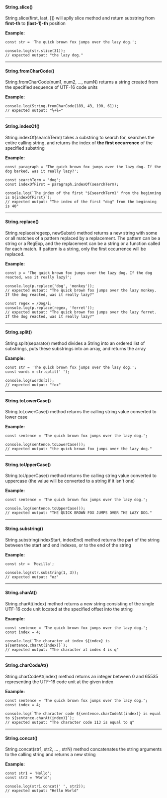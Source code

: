 #### String.slice() ####
String.slice(first, last, []) will aplly slice method and return substring from **first-th** to **(last-1)-th** position

**Example:**
```
const str = 'The quick brown fox jumps over the lazy dog.';

console.log(str.slice(31));
// expected output: "the lazy dog."
```
---
#### String.fromCharCode() ####
String.fromCharCode(num1, num2, ..., numN) returns a string created from the specified sequence of UTF-16 code units

**Example:**
```
console.log(String.fromCharCode(189, 43, 190, 61));
// expected output: "½+¾="
```
---
#### String.indexOf() ####
String.indexOf(searchTerm) takes a substring to search for, searches the entire calling string, and returns the index of **the first occurrence** of the specified substring

**Example:**
```
const paragraph = 'The quick brown fox jumps over the lazy dog. If the dog barked, was it really lazy?';

const searchTerm = 'dog';
const indexOfFirst = paragraph.indexOf(searchTerm);

console.log(`The index of the first "${searchTerm}" from the beginning is ${indexOfFirst}`);
// expected output: "The index of the first "dog" from the beginning is 40"
```
---
#### String.replace() ####
String.replace(regexp, newSubstr) method returns a new string with some or all matches of a pattern replaced by a replacement. The pattern can be a string or a RegExp, and the replacement can be a string or a function called for each match. If pattern is a string, only the first occurrence will be replaced.

**Example:**
```
const p = 'The quick brown fox jumps over the lazy dog. If the dog reacted, was it really lazy?';

console.log(p.replace('dog', 'monkey'));
// expected output: "The quick brown fox jumps over the lazy monkey. If the dog reacted, was it really lazy?"

const regex = /Dog/i;
console.log(p.replace(regex, 'ferret'));
// expected output: "The quick brown fox jumps over the lazy ferret. If the dog reacted, was it really lazy?"
```
---
#### String.split() ####
String.split(separator) method divides a String into an ordered list of substrings, puts these substrings into an array, and returns the array

**Example:**
```
const str = 'The quick brown fox jumps over the lazy dog.';
const words = str.split(' ');

console.log(words[3]);
// expected output: "fox"
```
---
#### String.toLowerCase() ####
String.toLowerCase() method returns the calling string value converted to lower case

**Example:**
```
const sentence = 'The quick brown fox jumps over the lazy dog.';

console.log(sentence.toLowerCase());
// expected output: "the quick brown fox jumps over the lazy dog."
```
---
#### String.toUpperCase() ####
String.toUpperCase() method returns the calling string value converted to uppercase (the value will be converted to a string if it isn't one)

**Example:**
```
const sentence = 'The quick brown fox jumps over the lazy dog.';

console.log(sentence.toUpperCase());
// expected output: "THE QUICK BROWN FOX JUMPS OVER THE LAZY DOG."
```
---
#### String.substring() ####
String.substring(indexStart, indexEnd) method returns the part of the string between the start and end indexes, or to the end of the string

**Example:**
```
const str = 'Mozilla';

console.log(str.substring(1, 3));
// expected output: "oz"
```
---
#### String.charAt() ####
String.charAt(index) method returns a new string consisting of the single UTF-16 code unit located at the specified offset into the string

**Example:**
```
const sentence = 'The quick brown fox jumps over the lazy dog.';
const index = 4;

console.log(`The character at index ${index} is ${sentence.charAt(index)}`);
// expected output: "The character at index 4 is q"
```
---
#### String.charCodeAt() ####
String.charCodeAt(index) method returns an integer between 0 and 65535 representing the UTF-16 code unit at the given index

**Example:**
```
const sentence = 'The quick brown fox jumps over the lazy dog.';
const index = 4;

console.log(`The character code ${sentence.charCodeAt(index)} is equal to ${sentence.charAt(index)}`);
// expected output: "The character code 113 is equal to q"
```
---
#### String.concat() ####
String.concat(str1, str2, ... , strN) method concatenates the string arguments to the calling string and returns a new string

**Example:**
```
const str1 = 'Hello';
const str2 = 'World';

console.log(str1.concat(' ', str2));
// expected output: "Hello World"
```
